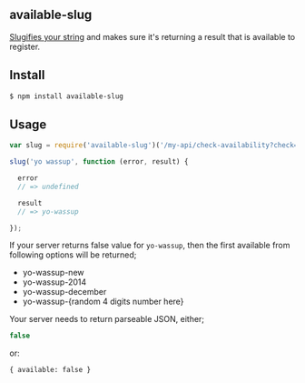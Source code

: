 ## available-slug

[Slugifies your string](http://github.com/azer/to-slug) and makes sure it's returning a result that is available to register.

## Install

```bash
$ npm install available-slug
```

## Usage

```js
var slug = require('available-slug')('/my-api/check-availability?check={slug}')

slug('yo wassup', function (error, result) {

  error
  // => undefined

  result
  // => yo-wassup

});
```

If your server returns false value for `yo-wassup`, then the first available from following options will be returned;

* yo-wassup-new
* yo-wassup-2014
* yo-wassup-december
* yo-wassup-{random 4 digits number here}

Your server needs to return parseable JSON, either;

```js
false
```

or:

```
{ available: false }
```
